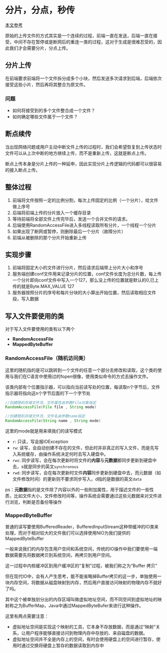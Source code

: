 # 分片，分点，秒传

[本文参考](https://www.cnblogs.com/javastack/p/17210719.html)

原始的上传文件的方式其实是一个连续的过程，前端一直在发送，后端一直在接受，中间不存在暂停或是断网后的重连一类的过程，这对于生成是很难忍受的，因此我们才会需要分片，分点上传。

## 分片上传

在前端要求前端将一个文件拆分成多个小块，然后发送多次请求到后端，后端依次接受这些小片，然后再将其整合为原文件。

### 问题

- 如何将接受到的多个文件整合成一个文件？
- 如何确定哪些文件属于一个文件？

## 断点续传

当出现网络问题或用户主动中断文件上传的过程时，我们会希望恢复到上传状态时文件可以从上次中断的地方继续上传，而不是重新上传，这就是断点上传。

断点上传本身是分片上传的一种延申，因此实现分片上传逻辑的代码都可以很容易的接入断点上传。

## 整体过程

1. 前端将文件按照一定的比例分割，每次上传固定的比例（一个分片），给文件做上序号
2. 后端将前端上传的分片放入一个缓存目录
3. 等待前端将全部文件上传完毕后，发送一个合并文件的请求。
4. 后端使用RandomAccessFile进入多线程读取所有分片，一个线程一个分片
5. 如果出现了断网或暂停，则删除最后一个分片（故障分片）
6. 前端从被删除的那个分片开始重新上传

## 实现步骤

1. 前端将固定大小的文件进行分片，然后请求后端带上分片大小和序号
2. 服务端创建conf文件用来记录分片的位置，conf文件长度为总分片数，每上传一个分片即向conf文件中写入一个127，那么没上传的位置就是默认的0,已上传的就是Byte.MAX_VALUE 127
3. 服务器按照分片的序号和每片分块的大小算出开始位置，然后读取相应文件段，写入数据

## 写入文件要使用的类

对于写入文件要使用的类有以下两个

-  **RandomAccessFile**
-  **MappedByteBuffer**

### **RandomAccessFile（随机访问类）**

这里的随机指的是可以跳转到一个文件的任意一个部分去修改和读取，这个类的使用与我们在C语言中使用过的fopen很像，使用类似命令的方式去操作文件。

该类内部有个位置指示器，可以指向当前读写处的位置，每读取n个字节后，文件指示器将指向这n个字节后面的下一个字节处

```java
//创建随机存储文件流，文件属性由参数File对象指定
RandomAccessFile(File file , String mode)

//创建随机存储文件流，文件名由参数name指定
RandomAccessFile(String name , String mode)
```

这里的mode就是用来填我们的读写模式

- `r`: 只读，写会报IOException
- `rw`: 读写，会自动创建不存在的文件，但此时并非真正的写入文件，而是先写入系统缓存，由操作系统决定何时去写入硬盘中。
- `rws`: 同步读写，会在每次更新时将文件的**内容**与**元数据**都同步更新到硬盘中去，s就是同步的英文`synchronous`
- `rwd`: 同步读写，会在每次更新时文件**内容**同步更新到硬盘中去，而元数据（如文件修改时间）的更新则不要求同步写入，d指的是数据的英文`data`

ps：**元数据**指的是文件除了内容以外的一些附加属性，用于描述文件的一些性质，比如文件大小，文件修改时间等，操作系统会需要通过这些元数据来对文件进行浏览，判断是否备份等操作

### **MappedByteBuffer**

普通的读写要使用BufferedReader，BufferedInputStream这种带缓冲的IO类来处理，而对于相对较大的文件我们可以选择使用NIO为我们提供的MappedByteBuffer

一般来说我们的内存包含用户空间和系统空间，传统的IO操作中我们要使用一端数据需要先将数据拷贝到系统空间，再拷贝到用户空间。

这一过程中内核缓冲区到用户缓冲区的“复制”过程，被我们称之为“Buffer 拷贝”

但在现代IO中，会有人产生思考，能不能省略掉Buffer拷贝的这一步，单独使用一块内存空间，将数据从磁盘映射到内存，然后用户直接访问映射的物理内存不就好了吗。

其中这个被单独划分出的内存区域叫做虚拟地址空间，而不同空间到虚拟地址的映射称之为BufferMap，Java中通过MappedByteBufer来进行这种操作。


这里有两点需要注意：

- 虚拟地址空间是实现这个映射的工具，它本身不存放数据，而是通过“映射”关系，让用户程序能够直接访问到物理内存中存放的、来自磁盘的数据。
- 虚拟地址空间并不全是内存上的空间，有时会使用硬盘上的空间进行暂存，使用时通过交换将硬盘上暂存的数据读取到内存中


